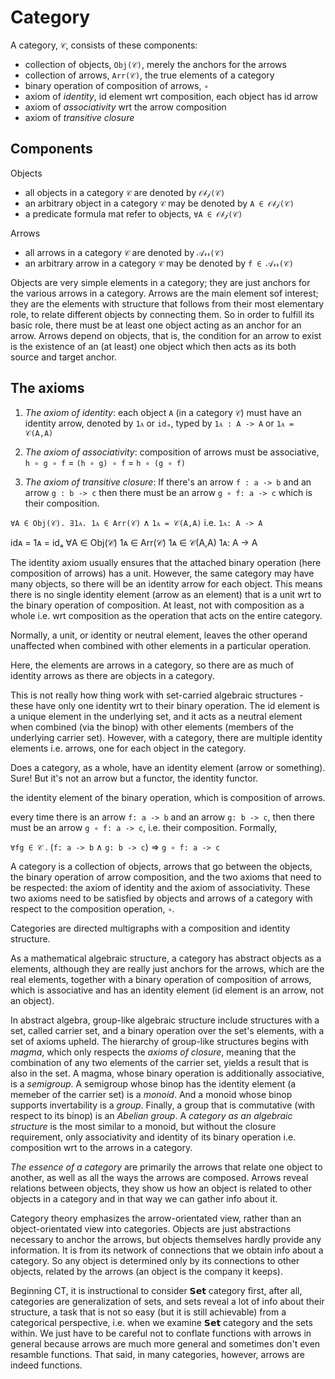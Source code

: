 # Category

A category, `𝒞`, consists of these components:
- collection of objects, `Obj(𝒞)`, merely the anchors for the arrows
- collection of arrows, `Arr(𝒞)`, the true elements of a category
- binary operation of composition of arrows, `∘`
- axiom of *identity*, id element wrt composition, each object has id arrow
- axiom of *associativity* wrt the arrow composition
- axiom of *transitive closure*

## Components

Objects
- all objects in a category `𝒞` are denoted by `𝒪𝒷𝒿(𝒞)`
- an arbitrary object in a category `𝒞` may be denoted by `A ∈ 𝒪𝒷𝒿(𝒞)`
- a predicate formula mat refer to objects, `∀A ∈ 𝒪𝒷𝒿(𝒞)`

Arrows
- all arrows in a category `𝒞` are denoted by `𝒜𝓇𝓇(𝒞)`
- an arbitrary arrow in a category `𝒞` may be denoted by `f ∈ 𝒜𝓇𝓇(𝒞)`

Objects are very simple elements in a category; they are just anchors for the various arrows in a category. Arrows are the main element sof interest; they are the elements with structure that follows from their most elementary role, to relate different objects by connecting them. So in order to fulfill its basic role, there must be at least one object acting as an anchor for an arrow. Arrows depend on objects, that is, the condition for an arrow to exist is the existence of an (at least) one object which then acts as its both source and target anchor.



## The axioms

1. *The axiom of identity*: 
each object `A` (in a category `𝒞`) 
must have an identity arrow, 
denoted by `1ᴀ` or `idₐ`,
typed by `1ᴀ : A -> A` or `1ᴀ = 𝒞(A,A)`

2. *The axiom of associativity*:
composition of arrows must be associative,
`h ∘ g ∘ f` = `(h ∘ g) ∘ f` = `h ∘ (g ∘ f)`

3. *The axiom of transitive closure*:
If there's an arrow `f : a -> b` 
and an arrow `g : b -> c` 
then there must be an arrow `g ∘ f: a -> c`
which is their composition.



`∀A ∈ Obj(𝒞). ∃1ᴀ. 1ᴀ ∈ Arr(𝒞)` ∧ `1ᴀ = 𝒞(A,A)` i.e. `1ᴀ: A -> A`

idᴀ = 1ᴀ = idₐ
∀A ∈ Obj(𝒞)
1ᴀ ∈ Arr(𝒞)
1ᴀ ∈ 𝒞(A,A)
1ᴀ: A -> A

The identity axiom usually ensures that the attached binary operation (here composition of arrows) has a unit. However, the same category may have many objects, so there will be an identity arrow for each object. This means there is no single identity element (arrow as an element) that is a unit wrt to the binary operation of composition. At least, not with composition as a whole i.e. wrt composition as the operation that acts on the entire category.

Normally, a unit, or identity or neutral element, leaves the other operand unaffected when combined with other elements in a particular operation.

Here, the elements are arrows in a category, so there are as much of identity arrows as there are objects in a category.

This is not really how thing work with set-carried algebraic structures - these have only one identity wrt to their binary operation. The id element is a unique element in the underlying set, and it acts as a neutral element when combined (via the binop) with other elements (members of the underlying carrier set). However, with a category, there are multiple identity elements i.e. arrows, one for each object in the category.

Does a category, as a whole, have an identity element (arrow or something). Sure! But it's not an arrow but a functor, the identity functor.

the identity element of the binary operation, which is composition of arrows.

every time there is an arrow `f: a -> b` and an arrow `g: b -> c`, then there must be an arrow `g ∘ f: a -> c`, i.e. their composition. Formally,

`∀fg ∈ 𝒞` . (`f: a -> b` ∧ `g: b -> c`) => `g ∘ f: a -> c`

A category is a collection of objects, arrows that go between the objects, the binary operation of arrow composition, and the two axioms that need to be respected: the axiom of identity and the axiom of associativity. These two axioms need to be satisfied by objects and arrows of a category with respect to the composition operation, `∘`.

Categories are directed multigraphs with a composition and identity structure.

As a mathematical algebraic structure, a category has abstract objects as a elements, although they are really just anchors for the arrows, which are the real elements, together with a binary operation of composition of arrows, which is associative and has an identity element (id element is an arrow, not an object).

In abstract algebra, group-like algebraic structure include structures with a set, called carrier set, and a binary operation over the set's elements, with a set of axioms upheld. The hierarchy of group-like structures begins with *magma*, which only respects the *axioms of closure*, meaning that the combination of any two elements of the carrier set, yields a result that is also in the set. A magma, whose binary operation is additionally associative, is a *semigroup*. A semigroup whose binop has the identity element (a memeber of the carrier set) is a *monoid*. And a monoid  whose binop supports invertability is a *group*. Finally, a group that is commutative (with respect to its binop) is an *Abelian group*. A *category as an algebraic structure* is the most similar to a monoid, but without the closure requirement, only associativity and identity of its binary operation i.e. composition wrt to the arrows in a category.

*The essence of a category* are primarily the arrows that relate one object to another, as well as all the ways the arrows are composed. Arrows reveal relations between objects, they show us how an object is related to other objects in a category and in that way we can gather info about it.

Category theory emphasizes the arrow-orientated view, rather than an object-orientated view into categories. Objects are just abstractions necessary to anchor the arrows, but objects themselves hardly provide any information. It is from its network of connections that we obtain info about a category. So any object is determined only by its connections to other objects, related by the arrows (an object is the company it keeps).

Beginning CT, it is instructional to consider 𝗦𝗲𝘁 category first, after all, categories are generalization of sets, and sets reveal a lot of info about their structure, a task that is not so easy (but it is still achievable) from a categorical perspective, i.e. when we examine 𝗦𝗲𝘁 category and the sets within. We just have to be careful not to conflate functions with arrows in general because arrows are much more general and sometimes don't even resamble functions. That said, in many categories, however, arrows are indeed functions.
